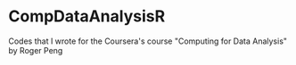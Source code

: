 CompDataAnalysisR
=================

Codes that I wrote for the Coursera's course "Computing for Data Analysis" by Roger Peng

